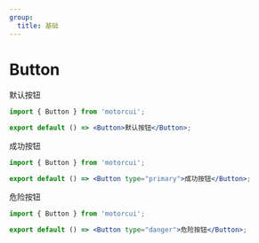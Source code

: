 ```yaml
---
group:
  title: 基础
---
```


# Button

默认按钮

```jsx
import { Button } from 'motorcui';

export default () => <Button>默认按钮</Button>;
```

成功按钮

```jsx
import { Button } from 'motorcui';

export default () => <Button type="primary">成功按钮</Button>;
```

危险按钮

```jsx
import { Button } from 'motorcui';

export default () => <Button type="danger">危险按钮</Button>;
```

